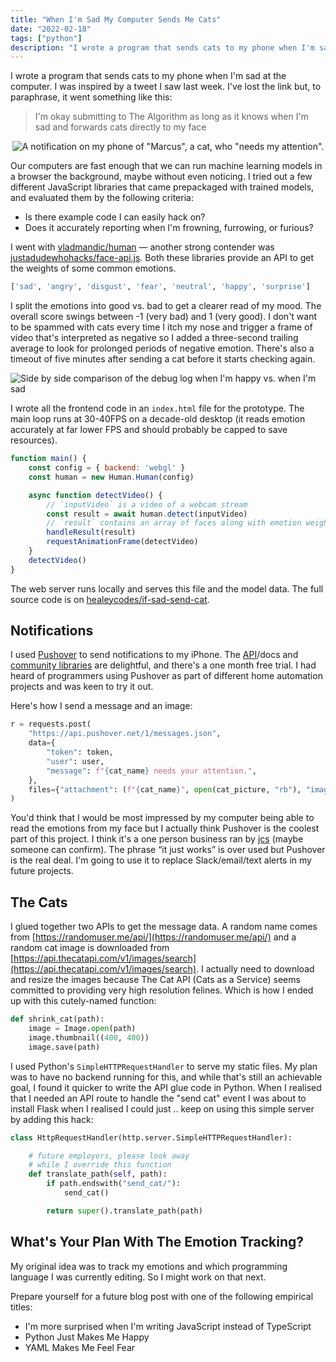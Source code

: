 ```yaml
---
title: "When I'm Sad My Computer Sends Me Cats"
date: "2022-02-18"
tags: ["python"]
description: "I wrote a program that sends cats to my phone when I'm sad at the computer."
---
```


I wrote a program that sends cats to my phone when I'm sad at the computer. I was inspired by a tweet I saw last week. I've lost the link but, to paraphrase, it went something like this:

> I'm okay submitting to The Algorithm as long as it knows when I'm sad and forwards cats directly to my face

<center>

![A notification on my phone of "Marcus", a cat, who "needs my attention".](catalert2.png)

</center>

Our computers are fast enough that we can run machine learning models in a browser the  background, maybe without even noticing. I tried out a few different JavaScript libraries that came prepackaged with trained models, and evaluated them by the following criteria:

- Is there example code I can easily hack on?
- Does it accurately reporting when I'm frowning, furrowing, or furious?

I went with [vladmandic/human](https://github.com/vladmandic/human) — another strong contender was [justadudewhohacks/face-api.js](https://github.com/justadudewhohacks/face-api.js). Both these libraries provide an API to get the weights of some common emotions.

```python
['sad', 'angry', 'disgust', 'fear', 'neutral', 'happy', 'surprise']
```

I split the emotions into good vs. bad to get a clearer read of my mood. The overall score swings between -1 (very bad) and 1 (very good). I don't want to be spammed with cats every time I itch my nose and trigger a frame of video that's interpreted as negative so I added a three-second trailing average to look for prolonged periods of negative emotion. There's also a timeout of five minutes after sending a cat before it starts checking again.

![Side by side comparison of the debug log when I'm happy vs. when I'm sad](happysad.png)

I wrote all the frontend code in an `index.html` file for the prototype. The main loop runs at 30-40FPS on a decade-old desktop (it reads emotion accurately at far lower FPS and should probably be capped to save resources).

```javascript
function main() {
    const config = { backend: 'webgl' }
    const human = new Human.Human(config)

    async function detectVideo() {
        // `inputVideo` is a video of a webcam stream
        const result = await human.detect(inputVideo)
        // `result` contains an array of faces along with emotion weights
        handleResult(result)
        requestAnimationFrame(detectVideo)
    }
    detectVideo()
}
```

The web server runs locally and serves this file and the model data. The full source code is on [healeycodes/if-sad-send-cat](https://github.com/healeycodes/if-sad-send-cat).

## Notifications

I used [Pushover](https://pushover.net/) to send notifications to my iPhone. The [API](https://pushover.net/api)/docs and [community libraries](https://support.pushover.net/i44-example-code-and-pushover-libraries) are delightful, and there's a one month free trial. I had heard of programmers using Pushover as part of different home automation projects and was keen to try it out.

Here's how I send a message and an image:

```python
r = requests.post(
    "https://api.pushover.net/1/messages.json",
    data={
        "token": token,
        "user": user,
        "message": f"{cat_name} needs your attention.",
    },
    files={"attachment": (f"{cat_name}", open(cat_picture, "rb"), "image/jpeg")},
)
```

You'd think that I would be most impressed by my computer being able to read the emotions from my face but I actually think Pushover is the coolest part of this project. I think it's a one person business ran by [jcs](https://jcs.org/) (maybe someone can confirm). The phrase “it just works” is over used but Pushover is the real deal. I'm going to use it to replace Slack/email/text alerts in my future projects.

## The Cats

I glued together two APIs to get the message data. A random name comes from [https://randomuser.me/api/](https://randomuser.me/api/) and a random cat image is downloaded from [https://api.thecatapi.com/v1/images/search](https://api.thecatapi.com/v1/images/search). I actually need to download and resize the images because The Cat API (Cats as a Service) seems committed to providing very high resolution felines. Which is how I ended up with this cutely-named function:

```python
def shrink_cat(path):
    image = Image.open(path)
    image.thumbnail((400, 400))
    image.save(path)
```

I used Python's `SimpleHTTPRequestHandler` to serve my static files. My plan was to have no backend running for this, and while that's still an achievable goal, I found it quicker to write the API glue code in Python. When I realised that I needed an API route to handle the "send cat" event I was about to install Flask when I realised I could just .. keep on using this simple server by adding this hack:

```python
class HttpRequestHandler(http.server.SimpleHTTPRequestHandler):

	# future employers, please look away
    # while I override this function
    def translate_path(self, path):
        if path.endswith("send_cat/"):
            send_cat()

        return super().translate_path(path)
```

## What's Your Plan With The Emotion Tracking?

My original idea was to track my emotions and which programming language I was currently editing. So I might work on that next.

Prepare yourself for a future blog post with one of the following empirical titles:

- I'm more surprised when I'm writing JavaScript instead of TypeScript
- Python Just Makes Me Happy
- YAML Makes Me Feel Fear